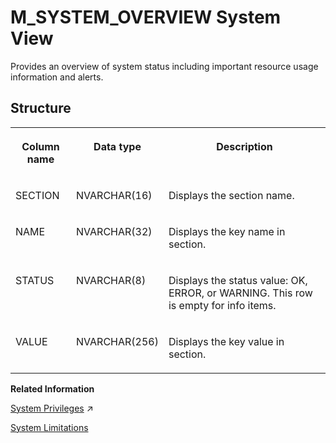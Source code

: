 <!-- loio20c61f0675191014a1d5f96d9668855b -->

# M\_SYSTEM\_OVERVIEW System View

Provides an overview of system status including important resource usage information and alerts.



<a name="loio20c61f0675191014a1d5f96d9668855b___m__s_y_s_t_e_m__o_v_e_r_v_i_e_w_1struct_M_SYSTEM_OVERVIEW"/>

## Structure


<table>
<tr>
<th valign="top">

Column name

</th>
<th valign="top">

Data type

</th>
<th valign="top">

Description

</th>
</tr>
<tr>
<td valign="top">

SECTION

</td>
<td valign="top">

NVARCHAR\(16\)

</td>
<td valign="top">

Displays the section name.

</td>
</tr>
<tr>
<td valign="top">

NAME

</td>
<td valign="top">

NVARCHAR\(32\)

</td>
<td valign="top">

Displays the key name in section.

</td>
</tr>
<tr>
<td valign="top">

STATUS

</td>
<td valign="top">

NVARCHAR\(8\)

</td>
<td valign="top">

Displays the status value: OK, ERROR, or WARNING. This row is empty for info items.

</td>
</tr>
<tr>
<td valign="top">

VALUE

</td>
<td valign="top">

NVARCHAR\(256\)

</td>
<td valign="top">

Displays the key value in section.

</td>
</tr>
</table>

**Related Information**  


[System Privileges](https://help.sap.com/viewer/a1317de16a1e41a6b0ff81849d80713c/2023_4_QRC/en-US/cadbcfc38b084808b80b3551b1cd756e.html "System privileges control general system activities.") :arrow_upper_right:

[System Limitations](../../010-SQL-Reference/system-limitations-20a7605.md "Limitations to take into consideration when administering an SAP HANA Cloud database.")

